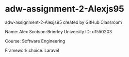 # adw-assignment-2-Alexjs95
adw-assignment-2-Alexjs95 created by GitHub Classroom

Name: Alex Scotson-Brierley
University ID: u1550203

Course: Software Engineering

Framework choice: Laravel
